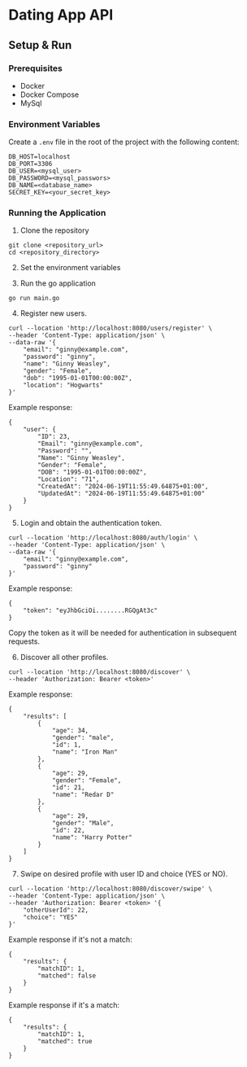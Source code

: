 # Dating App API

## Setup & Run

### Prerequisites

- Docker
- Docker Compose
- MySql

### Environment Variables

Create a `.env` file in the root of the project with the following content:

```
DB_HOST=localhost
DB_PORT=3306
DB_USER=<mysql_user>
DB_PASSWORD=<mysql_passwors>
DB_NAME=<database_name>
SECRET_KEY=<your_secret_key>
```

### Running the Application

1. Clone the repository
```
git clone <repository_url>
cd <repository_directory>
```

2. Set the environment variables

3. Run the go application

```
go run main.go

```

4. Register new users.

```
curl --location 'http://localhost:8080/users/register' \
--header 'Content-Type: application/json' \
--data-raw '{
    "email": "ginny@example.com",
    "password": "ginny",
    "name": "Ginny Weasley",
    "gender": "Female",
    "dob": "1995-01-01T00:00:00Z",
    "location": "Hogwarts"
}'

```

Example response:

```
{
    "user": {
        "ID": 23,
        "Email": "ginny@example.com",
        "Password": "",
        "Name": "Ginny Weasley",
        "Gender": "Female",
        "DOB": "1995-01-01T00:00:00Z",
        "Location": "71",
        "CreatedAt": "2024-06-19T11:55:49.64875+01:00",
        "UpdatedAt": "2024-06-19T11:55:49.64875+01:00"
    }
}
```

5. Login and obtain the authentication token.

```
curl --location 'http://localhost:8080/auth/login' \
--header 'Content-Type: application/json' \
--data-raw '{
    "email": "ginny@example.com",
    "password": "ginny"
}'

```

Example response:

```
{
    "token": "eyJhbGciOi........RGQgAt3c"
}

```
Copy the token as it will be needed for authentication in subsequent requests.

6. Discover all other profiles.

```
curl --location 'http://localhost:8080/discover' \
--header 'Authorization: Bearer <token>'
```
Example response:

```
{
    "results": [
        {
            "age": 34,
            "gender": "male",
            "id": 1,
            "name": "Iron Man"
        },
        {
            "age": 29,
            "gender": "Female",
            "id": 21,
            "name": "Redar D"
        },
        {
            "age": 29,
            "gender": "Male",
            "id": 22,
            "name": "Harry Potter"
        }
    ]
}

```

7. Swipe on desired profile with user ID and choice (YES or NO).

```
curl --location 'http://localhost:8080/discover/swipe' \
--header 'Content-Type: application/json' \
--header 'Authorization: Bearer <token> '{
    "otherUserId": 22,
    "choice": "YES"
}'
```

Example response if it's not a match:

```
{
    "results": {
        "matchID": 1,
        "matched": false
    }
}
```

Example response if it's a match:

```
{
    "results": {
        "matchID": 1,
        "matched": true
    }
}
```